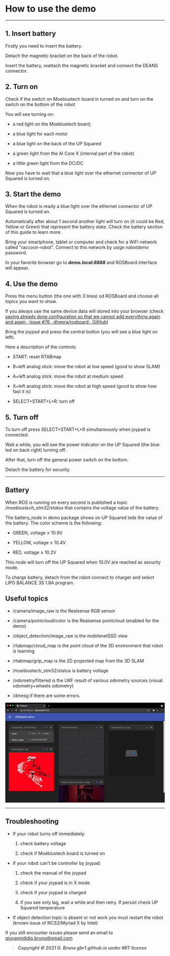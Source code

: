 # How to use the demo

---

## 1.  Insert battery

Firstly you need to insert the battery.

Detach the magnetic bracket on the back of the robot.

Insert the battery, reattach the magnetic bracket and connect the DEANS connector.

## 2. Turn on

Check if the switch on Moebiustech board in turned on and turn on the switch on the bottom of the robot

You will see turning on:

- a red light on the Moebiustech board;

- a blue light for each motor

- a blue light on the back of the UP Squared

- a green light from the AI Core X (internal part of the robot)

- a little green light from the DC/DC

Now you have to wait that a blue light over the ethernet connector of UP Squared is turned on.

## 3.  Start the demo

When the robot is ready a blue light over the ethernet connector of UP Squared is turned on.

Automatically after about 1 second another light will turn on (it could be Red, Yellow or Green) that represent the battery state. Check the battery section of this guide to learn more.

Bring your smartphone, tablet or computer and check for a WiFi network called "raccoon-robot". Connect to this network by usign *robotdemo* password. 

In your favorite browser go to ***demo.local:8888*** and ROSBoard interface will appear.

## 4.  Use the demo

Press the menu button (the one with 3 lines) od ROSBoard and choose all topics you want to show.

If you always use the same device data will stored into your browser (check [saving already done configuration so that we cannot add everything again and again · Issue #76 · dheera/rosboard · GitHub](https://github.com/dheera/rosboard/issues/76))

Bring the joypad and press the central button (you will see a blue light on left).

Here a description of the controls:

- START: reset RTABmap

- B+left analog stick: move the robot at low speed (good to show SLAM)

- A+left analog stick: move the robot at medium speed

- X+left analog stick: move the robot at high speed (good to show how fast it is)

- SELECT+START+L+R: turn off

## 5.  Turn off

To turn off press SELECT+START+L+R simultaneously when joypad is connected.

Wait a while, you will see the power indicator on the UP Squared (the blue led on back right) turning off.

After that, turn off the general power switch on the bottom.

Detach the battery for security.

---

## Battery

When ROS is running on every second is published a topic */moebiustech_stm32/status* that contains the voltage value of the battery.

The battery_node in demo package shows on UP Squared leds the value of the battery. The color scheme is the following:

- GREEN, voltage ≥ 10.9V

- YELLOW, voltage ≥ 10.4V

- RED, voltage ≥ 10.2V

This node will turn off the UP Squared when 10.0V are reached as security mode.

To charge battery, detach from the robot connect to charger and select LIPO BALANCE 3S 1.8A program.

## Useful topics

- /camera/image_raw is the Realsense RGB sensor

- /camera/pointcloud/color is the Realsense pointcloud (enabled for the demo)

- /object_detection/image_raw is the mobilenetSSD view

- /rtabmap/cloud_map is the point cloud of the 3D environment that robot is learning

- /rtabmap/grip_map is the 2D projected map from the 3D SLAM

- /moebiustech_stm32/status is battery voltage

- /odometry/filtered is the UKF result of various odometry sources (visual odometry+wheels odometry)

- /dmesg if there are some errors.

![rosboard](../doc_images/demo/configured_rosboard.png "ROSBoard full configuration")

---

## Troubleshooting

- If your robot turns off immediately:
  
  1. check battery voltage
  
  2. check if Moebiustech board is turned on

- If your robot can't be controller by joypad:
  
  1. check the manual of the joypad
  
  2. check if your joypad is in X mode
  
  3. check if your joypad is charged
  
  4. if you see only lag, wait a while and then retry. If persist check UP Squared temperature

- If object detection topic is absent or not work you must restart the robot (known issue of NCS2/Myriad X by Intel)

If you still encounter issues please send an email to [giovannididio.bruno@gmail.com](giovannididio.bruno@gmail.com)

> ***Copyright © 2021 G. Bruno gbr1.github.io under MIT license***
